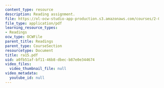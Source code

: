 ```yaml
---
content_type: resource
description: Reading assignment.
file: https://ol-ocw-studio-app-production.s3.amazonaws.com/courses/2-002-mechanics-and-materials-ii-spring-2004/a0fb51afbf1146b8dbecb87e0e344674_ra15.pdf
file_type: application/pdf
learning_resource_types:
- Readings
ocw_type: OCWFile
parent_title: Readings
parent_type: CourseSection
resourcetype: Document
title: ra15.pdf
uid: a0fb51af-bf11-46b8-dbec-b87e0e344674
video_files:
  video_thumbnail_file: null
video_metadata:
  youtube_id: null
---
```

